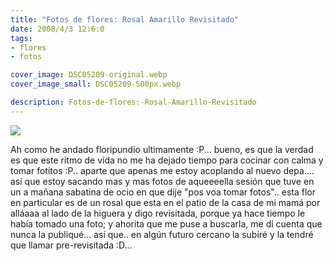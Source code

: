 ```yaml
---
title: "Fotos de flores: Rosal Amarillo Revisitado"
date: 2008/4/3 12:6:0
tags: 
- flores
- fotos

cover_image: DSC05209-original.webp
cover_image_small: DSC05209-500px.webp

description: Fotos-de-flores:-Rosal-Amarillo-Revisitado
---
```



[![](DSC05209)](DSC05209-original.webp)  
  

Ah como he andado floripundio ultimamente :P... bueno, es que la verdad es que este ritmo de vida no me ha dejado tiempo para cocinar con calma y tomar fotitos :P.. aparte que apenas me estoy acoplando al nuevo depa.... así que estoy sacando mas y mas fotos de aqueeeella sesión que tuve en un a mañana sabatina de ocio en que dije "pos voa tomar fotos".. esta flor en particular es de un rosal que esta en el patio de la casa de mi mamá por alláaaa al lado de la higuera y digo revisitada, porque ya hace tiempo le había tomado una foto; y ahorita que me puse a buscarla, me dí cuenta que nunca la publiqué... así que.. en algún futuro cercano la subiré y la tendré que llamar pre-revisitada :D...
